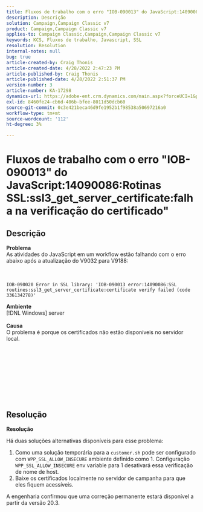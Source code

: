 ```yaml
---
title: Fluxos de trabalho com o erro "IOB-090013" do JavaScript:14090086:Rotinas SSL:ssl3_get_server_certificate:falha na verificação do certificado"
description: Descrição
solution: Campaign,Campaign Classic v7
product: Campaign,Campaign Classic v7
applies-to: Campaign Classic,Campaign,Campaign Classic v7
keywords: KCS, Fluxos de trabalho, Javascript, SSL
resolution: Resolution
internal-notes: null
bug: true
article-created-by: Craig Thonis
article-created-date: 4/28/2022 2:47:23 PM
article-published-by: Craig Thonis
article-published-date: 4/28/2022 2:51:37 PM
version-number: 3
article-number: KA-17298
dynamics-url: https://adobe-ent.crm.dynamics.com/main.aspx?forceUCI=1&pagetype=entityrecord&etn=knowledgearticle&id=d9951f1b-02c7-ec11-a7b6-0022480a10ee
exl-id: 8460fe24-cb6d-406b-bfee-8011d50dcb60
source-git-commit: 0c3e421beca46d9fe1952b1f98538a50697216a0
workflow-type: tm+mt
source-wordcount: '112'
ht-degree: 3%

---
```


# Fluxos de trabalho com o erro &quot;IOB-090013&quot; do JavaScript:14090086:Rotinas SSL:ssl3_get_server_certificate:falha na verificação do certificado&quot;

## Descrição

<b>Problema</b>
<br>As atividades do JavaScript em um workflow estão falhando com o erro abaixo após a atualização do V9032 para V9188: <br><br><br>

```
IOB-090020 Error in SSL library: 'IOB-090013 error:14090086:SSL routines:ssl3_get_server_certificate:certificate verify failed (code 336134278)'
```


<b>Ambiente</b>
<br>[!DNL Windows] server<br><br>
<b>Causa</b>
<br>O problema é porque os certificados não estão disponíveis no servidor local.<br><br> <br>

<br><br><br> <br><br> 

## Resolução


<b>Resolução</b>

Há duas soluções alternativas disponíveis para esse problema:
1. Como uma solução temporária para a `customer.sh` pode ser configurado com `WPP_SSL_ALLOW_INSECURE` ambiente definido como 1. Configuração `WPP_SSL_ALLOW_INSECURE` env variable para 1 desativará essa verificação de nome de host. 
2. Baixe os certificados localmente no servidor de campanha para que eles fiquem acessíveis.

A engenharia confirmou que uma correção permanente estará disponível a partir da versão 20.3.
